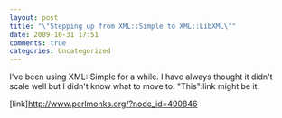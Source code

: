 ```yaml
---
layout: post
title: "\"Stepping up from XML::Simple to XML::LibXML\""
date: 2009-10-31 17:51
comments: true
categories: Uncategorized
---
```

I've been using XML::Simple for a while. I have always thought it didn't scale well but I didn't know what to move to. "This":link might be it.

[link]http://www.perlmonks.org/?node_id=490846
